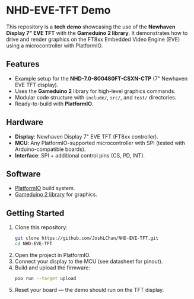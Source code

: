 # NHD-EVE-TFT Demo

This repository is a **tech demo** showcasing the use of the **Newhaven Display 7" EVE TFT** with the **Gameduino 2 library**. It demonstrates how to drive and render graphics on the FT8xx Embedded Video Engine (EVE) using a microcontroller with PlatformIO.

## Features
- Example setup for the **NHD-7.0-800480FT-CSXN-CTP** (7" Newhaven EVE TFT display).  
- Uses the **Gameduino 2** library for high-level graphics commands.  
- Modular code structure with `include/`, `src/`, and `test/` directories.  
- Ready-to-build with **PlatformIO**.  

## Hardware
- **Display**: Newhaven Display 7" EVE TFT (FT8xx controller).  
- **MCU**: Any PlatformIO-supported microcontroller with SPI (tested with Arduino-compatible boards).  
- **Interface**: SPI + additional control pins (CS, PD, INT).  

## Software
- [PlatformIO](https://platformio.org/) build system.  
- [Gameduino 2 library](https://github.com/jamesbowman/gd2-lib) for graphics.  

## Getting Started
1. Clone this repository:
   ```bash
   git clone https://github.com/JoshLChan/NHD-EVE-TFT.git
   cd NHD-EVE-TFT
2. Open the project in PlatformIO.
3. Connect your display to the MCU (see datasheet for pinout).
4. Build and upload the firmware:
   ```bash
   pio run --target upload
5. Reset your board — the demo should run on the TFT display.

